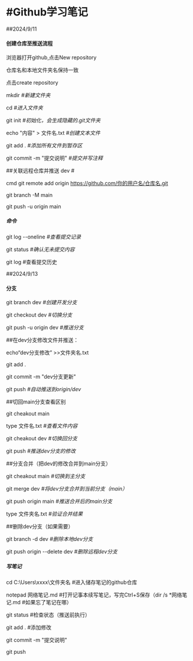 # \#Github学习笔记

\##2024/9/11

#### 创建仓库至推送流程

浏览器打开github,点击New repository

仓库名和本地文件夹名保持一致

点击create repository


mkdir      *#新建文件夹*

cd            *#进入文件夹*

git init    *#初始化，会生成隐藏的.git文件夹*

echo "内容" > 文件名.txt     *#创建文本文件*

git add .       *#添加所有文件到暂存区*

git commit -m "提交说明"   *#提交并写注释*

\##关联远程仓库并推送 dev #

cmd  git remote add origin https://github.com/你的用户名/仓库名.git

git branch -M main

git push -u origin main

##### 命令

git log --oneline  *#查看提交记录*

git status              *#确认无未提交内容*

git log                #查看提交历史

\##2024/9/13

#### 分支

git branch dev   *#创建开发分支*

git checkout dev  *#切换分支*

git push -u origin dev *#推送分支*

\##在dev分支修改文件并推送：

echo“dev分支修改” >>文件夹名.txt

git add .

git commit -m "dev分支更新"

git push      *#自动推送到origin/dev*

\##切回main分支查看区别

git cheakout main

type  文件名.txt *#查看文件内容*

git cheakout dev  *#切换回分支*

git push   *#推送dev分支的修改*

\##分支合并（把dev的修改合并到main分支）

git cheakout main  *#切换到主分支*

git merge dev    *#将dev分支合并到当前分支（main）*

git push origin main *#推送合并后的main分支*

type 文件夹名.txt   *#验证合并结果*

\##删除dev分支（如果需要）

git branch -d dev *#删除本地dev分支*

git push origin --delete dev  *#删除远程dev分支*

##### 写笔记

cd C:\\Users\\xxxx\\文件夹名  #进入储存笔记的github仓库

notepad 网络笔记.md   #打开记事本续写笔记，写完Ctrl+S保存（dir /s \*网络笔记.md    #如果忘了笔记在哪）

git status   #检查状态（推送前执行）

git add . #添加修改

git commit -m "提交说明"

git push












